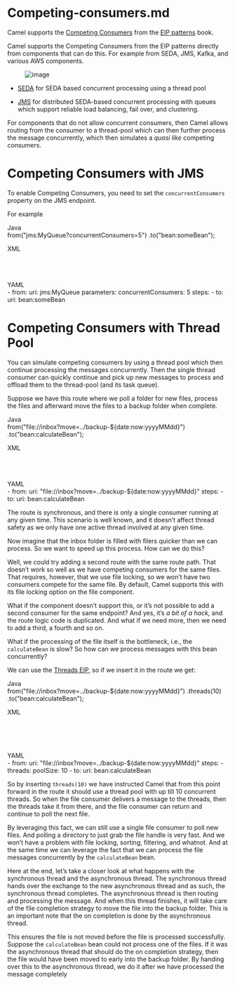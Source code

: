 # Competing-consumers.md

Camel supports the [Competing
Consumers](https://www.enterpriseintegrationpatterns.com/patterns/messaging/CompetingConsumers.html)
from the [EIP patterns](#enterprise-integration-patterns.adoc) book.

Camel supports the Competing Consumers from the EIP patterns directly
from components that can do this. For example from SEDA, JMS, Kafka, and
various AWS components.

<figure>
<img src="eip/CompetingConsumers.gif" alt="image" />
</figure>

-   [SEDA](#ROOT:seda-component.adoc) for SEDA based concurrent
    processing using a thread pool

-   [JMS](#ROOT:jms-component.adoc) for distributed SEDA-based
    concurrent processing with queues which support reliable load
    balancing, fail over, and clustering.

For components that do not allow concurrent consumers, then Camel allows
routing from the consumer to a thread-pool which can then further
process the message concurrently, which then simulates a *quasi like*
competing consumers.

# Competing Consumers with JMS

To enable Competing Consumers, you need to set the `concurrentConsumers`
property on the JMS endpoint.

For example

Java  
from("jms:MyQueue?concurrentConsumers=5")
.to("bean:someBean");

XML  
<route>  
<from uri="jms:MyQueue?concurrentConsumers=5"/>  
<to uri="bean:someBean"/>  
</route>

YAML  
\- from:
uri: jms:MyQueue
parameters:
concurrentConsumers: 5
steps:
\- to:
uri: bean:someBean

# Competing Consumers with Thread Pool

You can simulate competing consumers by using a thread pool which then
continue processing the messages concurrently. Then the single thread
consumer can quickly continue and pick up new messages to process and
offload them to the thread-pool (and its task queue).

Suppose we have this route where we poll a folder for new files, process
the files and afterward move the files to a backup folder when complete.

Java  
from("file://inbox?move=../backup-${date:now:yyyyMMdd}")
.to("bean:calculateBean");

XML  
<route>  
<from uri="file://inbox?move=../backup-${date:now:yyyyMMdd}"/>  
<to uri="bean:calculateBean"/>  
</route>

YAML  
\- from:
uri: "file://inbox?move=../backup-${date:now:yyyyMMdd}"
steps:
\- to:
uri: bean:calculateBean

The route is synchronous, and there is only a single consumer running at
any given time. This scenario is well known, and it doesn’t affect
thread safety as we only have one active thread involved at any given
time.

Now imagine that the inbox folder is filled with filers quicker than we
can process. So we want to speed up this process. How can we do this?

Well, we could try adding a second route with the same route path. That
doesn’t work so well as we have competing consumers for the same files.
That requires, however, that we use file locking, so we won’t have two
consumers compete for the same file. By default, Camel supports this
with its file locking option on the file component.

What if the component doesn’t support this, or it’s not possible to add
a second consumer for the same endpoint? And yes, it’s *a bit of a
hack*, and the route logic code is duplicated. And what if we need more,
then we need to add a third, a fourth and so on.

What if the processing of the file itself is the bottleneck, i.e., the
`calculateBean` is slow? So how can we process messages with this bean
concurrently?

We can use the [Threads EIP](#threads-eip.adoc), so if we insert it in
the route we get:

Java  
from("file://inbox?move=../backup-${date:now:yyyyMMdd}")
.threads(10)
.to("bean:calculateBean");

XML  
<route>  
<from uri="file://inbox?move=../backup-${date:now:yyyyMMdd}"/>  
<threads poolSize="10"/>  
<to uri="bean:calculateBean"/>  
</route>

YAML  
\- from:
uri: "file://inbox?move=../backup-${date:now:yyyyMMdd}"
steps:
\- threads:
poolSize: 10
\- to:
uri: bean:calculateBean

So by inserting `threads(10)` we have instructed Camel that from this
point forward in the route it should use a thread pool with up till 10
concurrent threads. So when the file consumer delivers a message to the
threads, then the threads take it from there, and the file consumer can
return and continue to poll the next file.

By leveraging this fact, we can still use a single file consumer to poll
new files. And polling a directory to just grab the file handle is very
fast. And we won’t have a problem with file locking, sorting, filtering,
and whatnot. And at the same time we can leverage the fact that we can
process the file messages concurrently by the `calculateBean` bean.

Here at the end, let’s take a closer look at what happens with the
synchronous thread and the asynchronous thread. The synchronous thread
hands over the exchange to the new asynchronous thread and as such, the
synchronous thread completes. The asynchronous thread is then routing
and processing the message. And when this thread finishes, it will take
care of the file completion strategy to move the file into the backup
folder. This is an important note that the on completion is done by the
asynchronous thread.

This ensures the file is not moved before the file is processed
successfully. Suppose the `calculateBean` bean could not process one of
the files. If it was the asynchronous thread that should do the on
completion strategy, then the file would have been moved to early into
the backup folder. By handing over this to the asynchronous thread, we
do it after we have processed the message completely

